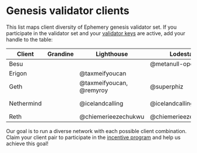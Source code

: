 # Genesis validator clients

This list maps client diversity of Ephemery genesis validator set. If you participate in the validator set and your [validator keys](https://github.com/ephemery-testnet/ephemery-genesis/tree/master/validators) are active, add your handle to the table: 

| Client     | Grandine | Lighthouse               | Lodestar            | Nimbus | Prysm              | Teku                |
| ---------- | -------- | ------------------------ | ------------------- | ------ | ------------------ | ------------------- |
| Besu       |          |                          | @metanull-operator  |        |                    | @coincashew         |
| Erigon     |          | @taxmeifyoucan           |                     |        |                    |                     |
| Geth       |          | @taxmeifyoucan, @remyroy | @superphiz          |        |                    |                     |
| Nethermind |          | @icelandcalling          | @icelandcalling     |@icelandcalling        | @metanull-operator | pandaops            |
| Reth       |          | @chiemerieezechukwu      | @chiemerieezechukwu |        |                    | @chiemerieezechukwu |

Our goal is to run a diverse network with each possible client combination. Claim your client pair to participate in the [incentive program]( https://notes.ethereum.org/@MarioHavel/ephemery-incentives) and help us achieve this goal!
